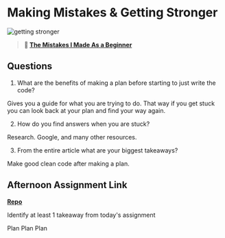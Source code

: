 # Making Mistakes & Getting Stronger

![getting stronger](https://bcw.blob.core.windows.net/public/img/lesson-images/js-bootcamp-logo.jpg)

> **📖 [The Mistakes I Made As a Beginner](https://codeworksacademy.com/fs-student-guide/resources/wk2/06-Coding-Mistakes)**

## Questions

1. What are the benefits of making a plan before starting to just write the code?

Gives you a guide for what you are trying to do. That way if you get stuck you can look back at your plan and find your way again.

2. How do you find answers when you are stuck?

Research. Google, and many other resources.

3. From the entire article what are your biggest takeaways?

Make good clean code after making a plan.

## Afternoon Assignment Link

**[Repo](https://github.com/JeradeaSimmons/bossMonster.git)**

Identify at least 1 takeaway from today's assignment

Plan Plan Plan